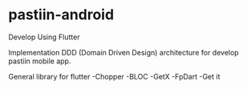 # pastiin-android
Develop Using Flutter

Implementation DDD (Domain Driven Design) architecture for develop pastiin mobile app.

General library for flutter
-Chopper
-BLOC
-GetX
-FpDart
-Get it
